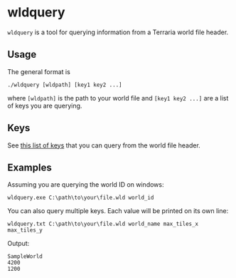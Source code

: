 # wldquery

`wldquery` is a tool for querying information from a Terraria world file header.

## Usage 

The general format is

`./wldquery [wldpath] [key1 key2 ...]`

where `[wldpath]` is the path to your world file and `[key1 key2 ...]` are a
list of keys you are querying.

## Keys

See [this list of keys](keys.txt) that you can query from the world file header.

## Examples

Assuming you are querying the world ID on windows:

`wldquery.exe C:\path\to\your\file.wld world_id`

You can also query multiple keys. Each value will be printed on its own line:

`wldquery.txt C:\path\to\your\file.wld world_name max_tiles_x max_tiles_y`

Output:

```
SampleWorld
4200
1200
```
